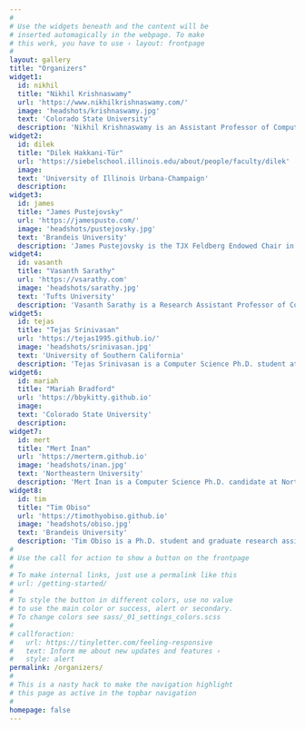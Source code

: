 ```yaml
---
#
# Use the widgets beneath and the content will be
# inserted automagically in the webpage. To make
# this work, you have to use › layout: frontpage
#
layout: gallery
title: "Organizers"
widget1:
  id: nikhil
  title: "Nikhil Krishnaswamy"
  url: 'https://www.nikhilkrishnaswamy.com/'
  image: 'headshots/krishnaswamy.jpg'
  text: 'Colorado State University'
  description: 'Nikhil Krishnaswamy is an Assistant Professor of Computer Science at Colorado State University, and director of the Situated Grounding and Natural Language (SIGNAL) Lab. His research focuses on diverse forms of natural language and multimodal understanding in human-AI collaboration, and on the mathematical and logical properties of AI models. He is the author of over 90 peer-reviewed publications across the fields of NLP, AI/machine learning, human-computer/human-agent interaction, and cognitive science, and has received multiple best paper or outstanding paper awards for research on interactive systems, human-AI teaming, HCI, and NLP in education. His research has been funded by NSF, DARPA, ARPA-H, and ARO, and he has been featured in national outlets such as NPR and the Wall Street Journal.'
widget2:
  id: dilek
  title: "Dilek Hakkani-Tür"
  url: 'https://siebelschool.illinois.edu/about/people/faculty/dilek'
  image: 
  text: 'University of Illinois Urbana-Champaign'
  description:
widget3:
  id: james
  title: "James Pustejovsky"
  url: 'https://jamespusto.com/'
  image: 'headshots/pustejovsky.jpg'
  text: 'Brandeis University'
  description: 'James Pustejovsky is the TJX Feldberg Endowed Chair in Computer Science at Brandeis University, where he is also Chair of the Linguistics Program, Chair of the Computational Linguistics M.S. Program, and Director of the Lab for Linguistics and Computation. He has authored numerous books on lexical and computational semantics, linguistic annotation, and temporal and spatial reasoning, including Spatial Language Understanding (with P. Kordjamshidi and M.-F. Moens, Springer 2025) and Generative Lexicon Theory: A Modern Introduction (with E. Jezek, Oxford University Press, 2026). He conducts research in computational linguistics, lexical semantics, multimodal interactions and reasoning, situated grounding, and developing standards and annotated datasets for machine learning. He was elected an ACL Fellow in 2024.'
widget4:
  id: vasanth
  title: "Vasanth Sarathy"
  url: 'https://vsarathy.com'
  image: 'headshots/sarathy.jpg'
  text: 'Tufts University'
  description: 'Vasanth Sarathy is a Research Assistant Professor of Computer Science at Tufts University and Director of the Creative Intelligence Lab. His research lies at the intersection of artificial intelligence, cognitive science, and philosophy, with a focus on socially intelligent agents, neurosymbolic reasoning, and the dynamics of representational coherence. He has published across AI safety, interpretability, and argumentation, and his work has been supported by DARPA, NSF, and IARPA. Prior to academia, he practiced law and brings a multidisciplinary perspective to questions of intelligence, communication, and normative alignment in AI systems.'
widget5:
  id: tejas
  title: "Tejas Srinivasan"
  url: 'https://tejas1995.github.io/'
  image: 'headshots/srinivasan.jpg'
  text: 'University of Southern California'
  description: 'Tejas Srinivasan is a Computer Science Ph.D. student at the University of Southern California. His research is centered on building AI systems that can be used by humans reliably. His work has been published at NeurIPS, *CL venues and speech conferences, spanning topics such as human-AI interaction, reliable multimodal systems, continual learning and multimodal speech recognition. He is a recipient of the Amazon ML Fellowship.'
widget6:
  id: mariah
  title: "Mariah Bradford"
  url: 'https://bbykitty.github.io'
  image: 
  text: 'Colorado State University'
  description:
widget7:
  id: mert
  title: "Mert İnan"
  url: 'https://merterm.github.io'
  image: 'headshots/inan.jpg'
  text: 'Northeastern University'
  description: 'Mert İnan is a Computer Science Ph.D. candidate at Northeastern University. His research focus is at the intersection of multimodality, dialogue, and cognitive science. He has published at ACL venues. Notably, he has worked on signed languages, detecting uncertainty, and discourse through eye gaze and visio-linguistic data. He has been a part of organizing committees of multiple workshops, such as WMT-SLT23, SpLU-RoboNLP23-24 at EMNLP, *SEM 2023 at ACL, and Dialogue with Robots by NSF.'
widget8:
  id: tim
  title: "Tim Obiso"
  url: 'https://timothyobiso.github.io'
  image: 'headshots/obiso.jpg'
  text: 'Brandeis University'
  description: 'Tim Obiso is a Ph.D. student and graduate research assistant in the Lab for Linguistics and Computation at Brandeis University, where he works on natural language processing with a focus on multimodal semantics, human-AI collaboration, epistemic and doxastic modeling, and representation learning with various architectures. This experience informs his understanding of communication and collaboration and managing the various states of open-ended tasks.'
#
# Use the call for action to show a button on the frontpage
#
# To make internal links, just use a permalink like this
# url: /getting-started/
#
# To style the button in different colors, use no value
# to use the main color or success, alert or secondary.
# To change colors see sass/_01_settings_colors.scss
#
# callforaction:
#   url: https://tinyletter.com/feeling-responsive
#   text: Inform me about new updates and features ›
#   style: alert
permalink: /organizers/
#
# This is a nasty hack to make the navigation highlight
# this page as active in the topbar navigation
#
homepage: false
---
```


